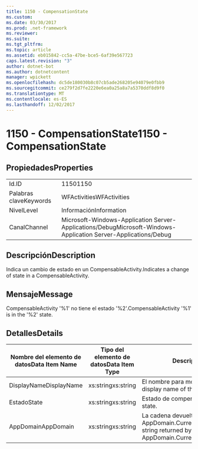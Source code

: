 ```yaml
---
title: 1150 - CompensationState
ms.custom: 
ms.date: 03/30/2017
ms.prod: .net-framework
ms.reviewer: 
ms.suite: 
ms.tgt_pltfrm: 
ms.topic: article
ms.assetid: eb015842-cc5a-47be-bce5-6af39e567723
caps.latest.revision: "3"
author: dotnet-bot
ms.author: dotnetcontent
manager: wpickett
ms.openlocfilehash: dc5de180030b8c07cb5ade268205e94079e0fbb9
ms.sourcegitcommit: ce279f2d7fe2220e6ea0a25a8a7a5370ddf8d9f0
ms.translationtype: MT
ms.contentlocale: es-ES
ms.lasthandoff: 12/02/2017
---
```

# <a name="1150---compensationstate"></a><span data-ttu-id="93368-102">1150 - CompensationState</span><span class="sxs-lookup"><span data-stu-id="93368-102">1150 - CompensationState</span></span>
## <a name="properties"></a><span data-ttu-id="93368-103">Propiedades</span><span class="sxs-lookup"><span data-stu-id="93368-103">Properties</span></span>  
  
|||  
|-|-|  
|<span data-ttu-id="93368-104">Id.</span><span class="sxs-lookup"><span data-stu-id="93368-104">ID</span></span>|<span data-ttu-id="93368-105">1150</span><span class="sxs-lookup"><span data-stu-id="93368-105">1150</span></span>|  
|<span data-ttu-id="93368-106">Palabras clave</span><span class="sxs-lookup"><span data-stu-id="93368-106">Keywords</span></span>|<span data-ttu-id="93368-107">WFActivities</span><span class="sxs-lookup"><span data-stu-id="93368-107">WFActivities</span></span>|  
|<span data-ttu-id="93368-108">Nivel</span><span class="sxs-lookup"><span data-stu-id="93368-108">Level</span></span>|<span data-ttu-id="93368-109">Información</span><span class="sxs-lookup"><span data-stu-id="93368-109">Information</span></span>|  
|<span data-ttu-id="93368-110">Canal</span><span class="sxs-lookup"><span data-stu-id="93368-110">Channel</span></span>|<span data-ttu-id="93368-111">Microsoft-Windows-Application Server-Applications/Debug</span><span class="sxs-lookup"><span data-stu-id="93368-111">Microsoft-Windows-Application Server-Applications/Debug</span></span>|  
  
## <a name="description"></a><span data-ttu-id="93368-112">Descripción</span><span class="sxs-lookup"><span data-stu-id="93368-112">Description</span></span>  
 <span data-ttu-id="93368-113">Indica un cambio de estado en un CompensableActivity.</span><span class="sxs-lookup"><span data-stu-id="93368-113">Indicates a change of state in a CompensableActivity.</span></span>  
  
## <a name="message"></a><span data-ttu-id="93368-114">Mensaje</span><span class="sxs-lookup"><span data-stu-id="93368-114">Message</span></span>  
 <span data-ttu-id="93368-115">CompensableActivity '%1' no tiene el estado '%2'.</span><span class="sxs-lookup"><span data-stu-id="93368-115">CompensableActivity '%1' is in the '%2' state.</span></span>  
  
## <a name="details"></a><span data-ttu-id="93368-116">Detalles</span><span class="sxs-lookup"><span data-stu-id="93368-116">Details</span></span>  
  
|<span data-ttu-id="93368-117">Nombre del elemento de datos</span><span class="sxs-lookup"><span data-stu-id="93368-117">Data Item Name</span></span>|<span data-ttu-id="93368-118">Tipo del elemento de datos</span><span class="sxs-lookup"><span data-stu-id="93368-118">Data Item Type</span></span>|<span data-ttu-id="93368-119">Descripción</span><span class="sxs-lookup"><span data-stu-id="93368-119">Description</span></span>|  
|--------------------|--------------------|-----------------|  
|<span data-ttu-id="93368-120">DisplayName</span><span class="sxs-lookup"><span data-stu-id="93368-120">DisplayName</span></span>|<span data-ttu-id="93368-121">xs:string</span><span class="sxs-lookup"><span data-stu-id="93368-121">xs:string</span></span>|<span data-ttu-id="93368-122">El nombre para mostrar de la actividad.</span><span class="sxs-lookup"><span data-stu-id="93368-122">The display name of the activity.</span></span>|  
|<span data-ttu-id="93368-123">Estado</span><span class="sxs-lookup"><span data-stu-id="93368-123">State</span></span>|<span data-ttu-id="93368-124">xs:string</span><span class="sxs-lookup"><span data-stu-id="93368-124">xs:string</span></span>|<span data-ttu-id="93368-125">Estado de compensación.</span><span class="sxs-lookup"><span data-stu-id="93368-125">The compensation state.</span></span>|  
|<span data-ttu-id="93368-126">AppDomain</span><span class="sxs-lookup"><span data-stu-id="93368-126">AppDomain</span></span>|<span data-ttu-id="93368-127">xs:string</span><span class="sxs-lookup"><span data-stu-id="93368-127">xs:string</span></span>|<span data-ttu-id="93368-128">La cadena devuelta por AppDomain.CurrentDomain.FriendlyName.</span><span class="sxs-lookup"><span data-stu-id="93368-128">The string returned by AppDomain.CurrentDomain.FriendlyName.</span></span>|
